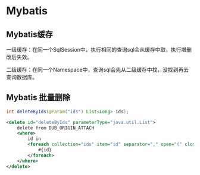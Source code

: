 # Mybatis

## Mybatis缓存

一级缓存：在同一个SqlSession中，执行相同的查询sql会从缓存中取，执行增删改后失效。

二级缓存：在同一个Namespace中，查询sql会先从二级缓存中找，没找到再去查询数据库。

## Mybatis 批量删除

```java
int deleteByIds(@Param("ids") List<Long> ids);
```

```xml
<delete id="deleteByIds" parameterType="java.util.List">
    delete from DUB_ORIGIN_ATTACH
    <where>
        id in
        <foreach collection="ids" item="id" separator="," open="(" close=")">
            #{id}
        </foreach>
    </where>
</delete>
```

